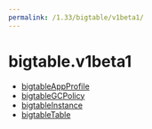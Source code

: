 ```yaml
---
permalink: /1.33/bigtable/v1beta1/
---
```


# bigtable.v1beta1



* [bigtableAppProfile](bigtableAppProfile.md)
* [bigtableGCPolicy](bigtableGCPolicy.md)
* [bigtableInstance](bigtableInstance.md)
* [bigtableTable](bigtableTable.md)